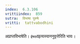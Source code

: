 ```yaml
---
index:  6.3.106
vrittiindex:  859
sutra:  विभाषा पुरुषे
vritti:  tattvabodhini 
---
```


अप्राप्तविभाषेति। `ईषदर्थे`इत्यस्याननुवृत्तेरिति भावः।

